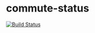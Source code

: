 # commute-status

[![Build Status](https://travis-ci.org/caroleolivier/commute-status.svg?branch=master)](https://travis-ci.org/caroleolivier/commute-status)
